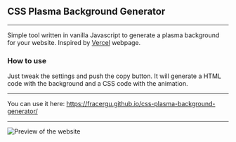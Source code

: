 ## CSS Plasma Background Generator

---

Simple tool written in vanilla Javascript to generate a plasma background for your website. Inspired by [Vercel](https://vercel.com/) webpage.

### How to use

Just tweak the settings and push the copy button. It will generate a HTML code with the background and a CSS code with the animation.

---

You can use it here: https://fracergu.github.io/css-plasma-background-generator/

---

![ Preview of the website ](/preview.png 'Preview of the website')
